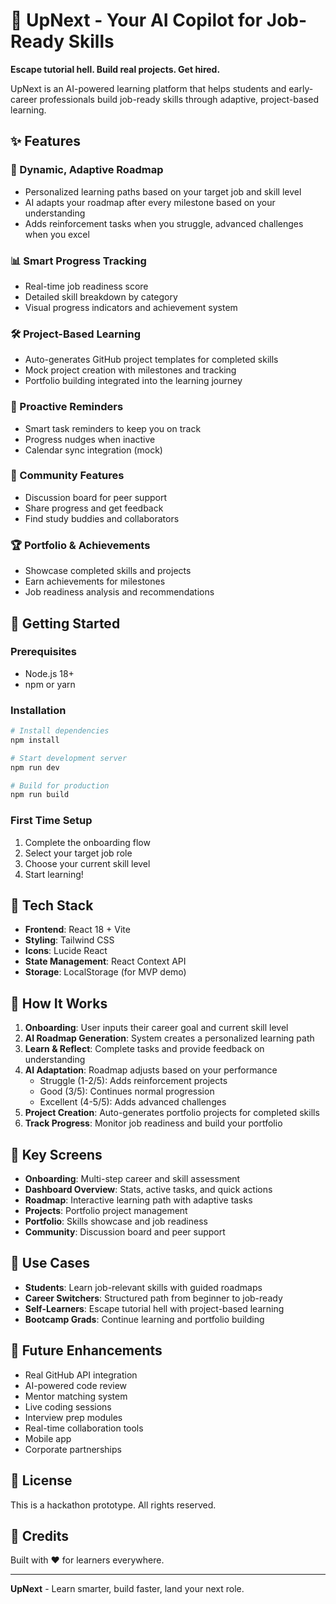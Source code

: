 # 🚀 UpNext - Your AI Copilot for Job-Ready Skills

**Escape tutorial hell. Build real projects. Get hired.**

UpNext is an AI-powered learning platform that helps students and early-career professionals build job-ready skills through adaptive, project-based learning.

## ✨ Features

### 🎯 Dynamic, Adaptive Roadmap
- Personalized learning paths based on your target job and skill level
- AI adapts your roadmap after every milestone based on your understanding
- Adds reinforcement tasks when you struggle, advanced challenges when you excel

### 📊 Smart Progress Tracking
- Real-time job readiness score
- Detailed skill breakdown by category
- Visual progress indicators and achievement system

### 🛠️ Project-Based Learning
- Auto-generates GitHub project templates for completed skills
- Mock project creation with milestones and tracking
- Portfolio building integrated into the learning journey

### 🔔 Proactive Reminders
- Smart task reminders to keep you on track
- Progress nudges when inactive
- Calendar sync integration (mock)

### 👥 Community Features
- Discussion board for peer support
- Share progress and get feedback
- Find study buddies and collaborators

### 🏆 Portfolio & Achievements
- Showcase completed skills and projects
- Earn achievements for milestones
- Job readiness analysis and recommendations

## 🚀 Getting Started

### Prerequisites
- Node.js 18+ 
- npm or yarn

### Installation

```bash
# Install dependencies
npm install

# Start development server
npm run dev

# Build for production
npm run build
```

### First Time Setup
1. Complete the onboarding flow
2. Select your target job role
3. Choose your current skill level
4. Start learning!

## 🎨 Tech Stack

- **Frontend**: React 18 + Vite
- **Styling**: Tailwind CSS
- **Icons**: Lucide React
- **State Management**: React Context API
- **Storage**: LocalStorage (for MVP demo)

## 🧠 How It Works

1. **Onboarding**: User inputs their career goal and current skill level
2. **AI Roadmap Generation**: System creates a personalized learning path
3. **Learn & Reflect**: Complete tasks and provide feedback on understanding
4. **AI Adaptation**: Roadmap adjusts based on your performance
   - Struggle (1-2/5): Adds reinforcement projects
   - Good (3/5): Continues normal progression
   - Excellent (4-5/5): Adds advanced challenges
5. **Project Creation**: Auto-generates portfolio projects for completed skills
6. **Track Progress**: Monitor job readiness and build your portfolio

## 📱 Key Screens

- **Onboarding**: Multi-step career and skill assessment
- **Dashboard Overview**: Stats, active tasks, and quick actions
- **Roadmap**: Interactive learning path with adaptive tasks
- **Projects**: Portfolio project management
- **Portfolio**: Skills showcase and job readiness
- **Community**: Discussion board and peer support

## 🎯 Use Cases

- **Students**: Learn job-relevant skills with guided roadmaps
- **Career Switchers**: Structured path from beginner to job-ready
- **Self-Learners**: Escape tutorial hell with project-based learning
- **Bootcamp Grads**: Continue learning and portfolio building

## 🔮 Future Enhancements

- Real GitHub API integration
- AI-powered code review
- Mentor matching system
- Live coding sessions
- Interview prep modules
- Real-time collaboration tools
- Mobile app
- Corporate partnerships

## 📄 License

This is a hackathon prototype. All rights reserved.

## 👥 Credits

Built with ❤️ for learners everywhere.

---

**UpNext** - Learn smarter, build faster, land your next role.